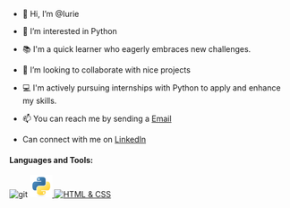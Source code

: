 - 👋 Hi, I’m @Iurie
- 👀 I’m interested in Python
- 📚 I'm a quick learner who eagerly embraces new challenges.
- 💞️ I’m looking to collaborate with nice projects
- 💻 I'm actively pursuing internships with Python to apply and enhance my skills.

- 📫 You can reach me by sending a [Email](https://iuriechi.github.io/resume/contact.html)
- Can connect with me on [LinkedIn](https://www.linkedin.com/in/iurie-chigai/)



<h4 align="left">Languages and Tools:</h4>
<p
  <a href="https://git-scm.com" target="_blank" rel="noreferrer"> <img src="https://www.vectorlogo.zone/logos/git-scm/git-scm-icon.svg" alt="git" width="40" height="40"/> </a>
  <a href="https://www.python.org" target="_blank" rel="noreferrer"> <img src="https://raw.githubusercontent.com/devicons/devicon/master/icons/python/python-original.svg" alt="python" width="40" height="40"/> </a> <a href="https://iuriechi.github.io/resume/" target="_blank" rel="noreferrer"> <img src= "https://www.angleritech.com/wp-content/uploads/2011/07/html5-css3.jpg" alt = "HTML & CSS"  width="40" height="40"/></a>

</p>

<!---
IurieChi/IurieChi is a ✨ special ✨ repository because its `README.md` (this file) appears on your GitHub profile.
You can click the Preview link to take a look at your changes.
--->
